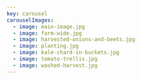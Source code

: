 ```yaml
---
key: carousel
carouselImages:
  - image: main-image.jpg
  - image: farm-wide.jpg
  - image: harvested-onions-and-beets.jpg
  - image: planting.jpg
  - image: kale-chard-in-buckets.jpg
  - image: tomato-trellis.jpg
  - image: washed-harvest.jpg
---
```


